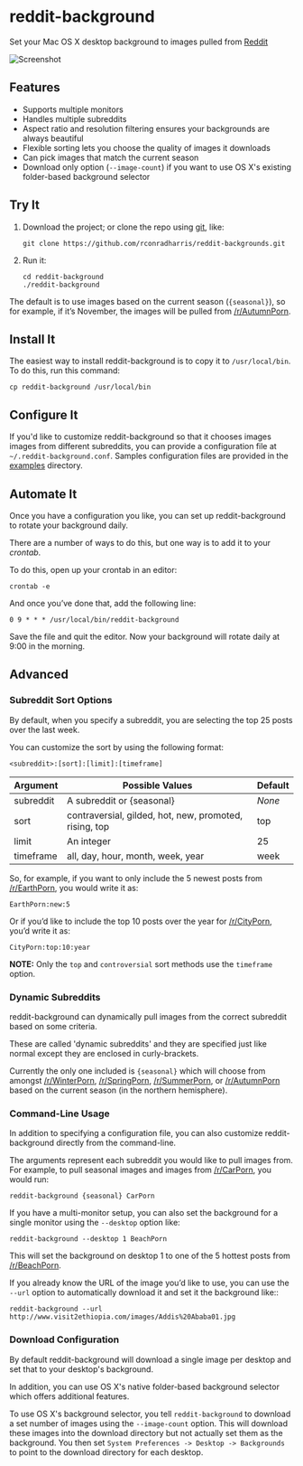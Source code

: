reddit-background
=================

Set your Mac OS X desktop background to images pulled from [Reddit](https://reddit.com)

![Screenshot](https://raw.githubusercontent.com/rconradharris/reddit-background/master/screenshot.jpg)

Features
--------

- Supports multiple monitors
- Handles multiple subreddits
- Aspect ratio and resolution filtering ensures your backgrounds are always beautiful
- Flexible sorting lets you choose the quality of images it downloads
- Can pick images that match the current season
- Download only option (`--image-count`) if you want to use OS X's existing
  folder-based background selector

Try It
------

1.  Download the project; or clone the repo using [git](http://git-scm.com/),
    like:

        git clone https://github.com/rconradharris/reddit-backgrounds.git

2.  Run it:

        cd reddit-background
        ./reddit-background

The default is to use images based on the current season (`{seasonal}`), so
for example, if it’s November, the images will be pulled from
    [/r/AutumnPorn](https://reddit.com/r/AutumnPorn).

Install It
----------

The easiest way to install reddit-background is to copy it to
`/usr/local/bin`. To do this, run this command:

    cp reddit-background /usr/local/bin

Configure It
------------

If you'd like to customize reddit-background so that it chooses images images
from different subreddits, you can provide a configuration file at
`~/.reddit-background.conf`. Samples configuration files are provided in the
[examples](https://github.com/rconradharris/reddit-background/tree/master/examples)
directory.

Automate It
-----------

Once you have a configuration you like, you can set up reddit-background to
rotate your background daily.

There are a number of ways to do this, but one way is to add it to your *crontab*.

To do this, open up your crontab in an editor:

    crontab -e

And once you’ve done that, add the following line:

    0 9 * * * /usr/local/bin/reddit-background

Save the file and quit the editor. Now your background will rotate daily at
9:00 in the morning.

Advanced
--------

### Subreddit Sort Options

By default, when you specify a subreddit, you are selecting the top 25 posts
over the last week.

You can customize the sort by using the following format:

    <subreddit>:[sort]:[limit]:[timeframe]

| Argument  | Possible Values                                        | Default |
|-----------|--------------------------------------------------------|---------|
| subreddit | A subreddit or {seasonal}                              | *None*  |
| sort      | contraversial, gilded, hot, new, promoted, rising, top | top     |
| limit     | An integer                                             | 25      |
| timeframe | all, day, hour, month, week, year                      | week    |

So, for example, if you want to only include the 5 newest posts from
[/r/EarthPorn](https://reddit.com/r/EarthPorn), you would write it as:

    EarthPorn:new:5

Or if you’d like to include the top 10 posts over the year for
[/r/CityPorn](https://reddit.com/r/CityPorn), you’d write it as:

    CityPorn:top:10:year

**NOTE:** Only the `top` and `controversial` sort methods use the `timeframe` option.

### Dynamic Subreddits

reddit-background can dynamically pull images from the correct subreddit based
on some criteria.

These are called 'dynamic subreddits' and they are specified just like normal
except they are enclosed in curly-brackets.

Currently the only one included is `{seasonal}` which will choose from amongst
[/r/WinterPorn](https://reddit.com/r/WinterPorn),
[/r/SpringPorn](https://reddit.com/r/SpringPorn),
[/r/SummerPorn](https://reddit.com/r/SummerPorn), or
[/r/AutumnPorn](https://reddit.com/r/AutumnPorn) based on the current season
(in the northern hemisphere).

### Command-Line Usage

In addition to specifying a configuration file, you can also customize
reddit-background directly from the command-line.

The arguments represent each subreddit you would like to pull images from. For
example, to pull seasonal images and images from
[/r/CarPorn](https://reddit.com/r/CarPorn), you would run:

    reddit-background {seasonal} CarPorn

If you have a multi-monitor setup, you can also set the background for a
single monitor using the `--desktop` option like:

    reddit-background --desktop 1 BeachPorn

This will set the background on desktop 1 to one of the 5 hottest posts from
[/r/BeachPorn](https://reddit.com/r/BeachPorn).

If you already know the URL of the image you’d like to use, you can use the
`--url` option to automatically download it and set it the background like::

    reddit-background --url http://www.visit2ethiopia.com/images/Addis%20Ababa01.jpg

### Download Configuration

By default reddit-background will download a single image per desktop and set
that to your desktop's background.

In addition, you can use OS X's native folder-based background selector which
offers additional features.

To use OS X's background selector, you tell `reddit-background` to download a
set number of images using the `--image-count` option. This will download these
images into the download directory but not actually set them as the
background. You then set `System Preferences -> Desktop -> Backgrounds` to
point to the download directory for each desktop.
